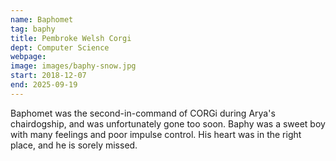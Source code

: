 ```yaml
---
name: Baphomet
tag: baphy
title: Pembroke Welsh Corgi
dept: Computer Science
webpage: 
image: images/baphy-snow.jpg
start: 2018-12-07
end: 2025-09-19
---
```


Baphomet was the second-in-command of CORGi during Arya's chairdogship,
and was unfortunately gone too soon.
Baphy was a sweet boy with many feelings and poor impulse control.
His heart was in the right place, and he is sorely missed.
